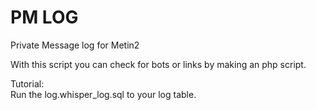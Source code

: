 # PM LOG
 Private Message log for Metin2  

With this script you can check for bots or links by making an php script.

Tutorial:  
Run the log.whisper_log.sql to your log table.